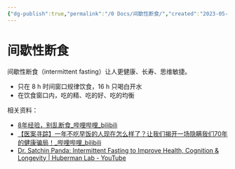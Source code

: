 ```yaml
---
{"dg-publish":true,"permalink":"/0 Docs/间歇性断食/","created":"2023-05-25T15:30:13.547+08:00","updated":"2023-05-25T16:28:00.611+08:00"}
---
```


# 间歇性断食

间歇性断食（intermittent fasting）让人更健康、长寿、思维敏捷。

- 只在 8 h 时间窗口规律饮食，16 h 只喝白开水
- 在饮食窗口内，吃的精、吃的好、吃的均衡

相关资料：

- [8年经验，别乱断食\_哔哩哔哩\_bilibili](https://www.bilibili.com/video/BV1hP411U7Ef/?spm_id_from=333.337.search-card.all.click&vd_source=bf8771152afcd21b591a82c12e583f31)
- [【医案寻踪】一年不吃早饭的人现在怎么样了？让我们揭开一场隐瞒我们70年的健康骗局！\_哔哩哔哩\_bilibili](https://www.bilibili.com/video/BV1Zs4y1H7NV/?spm_id_from=333.999.0.0&vd_source=bf8771152afcd21b591a82c12e583f31)
- [Dr. Satchin Panda: Intermittent Fasting to Improve Health, Cognition & Longevity | Huberman Lab - YouTube](https://www.youtube.com/watch?v=7R3-3HR6-u4)
